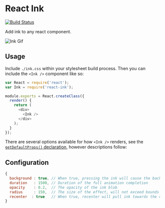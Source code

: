 # React Ink

[![Build Status](https://travis-ci.org/vigetlabs/react-ink.png?branch=master)](https://travis-ci.org/vigetlabs/react-ink)

Add ink to any react component.

![Ink Gif](http://cl.ly/image/1r36102z0M3r/ink.gif)

## Usage

Include `./ink.css` within your stylesheet build process. Then you can include the `<Ink />` component like so:

```js
var React = require('react');
var Ink = require('react-ink');

module.exports = React.createClass({
  render() {
    return (
      <div>
        <Ink />
      </div>
    );
  }
});
```

There are several options available for how `<Ink />` renders, see the [`getDefaultProps()` declaration](https://github.com/vigetlabs/react-ink/blob/master/src/index.js#L33-L37), however descriptions follow:


## Configuration

```javascript
{
  background : true, // When true, pressing the ink will cause the background to fill with the current color
  duration   : 1500, // Duration of the full animation completion
  opacity    : 0.2,  // The opacity of the ink blob
  radius     : 150,  // The size of the effect, will not exceed bounds of containing element
  recenter  : true   // When true, recenter will pull ink towards the center of the containing element
}
```
